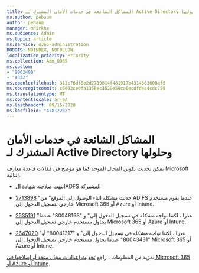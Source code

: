```yaml
---
title: المشاكل الشائعة في خدمات الأمان المشترك لـ Active Directory وحلولها
ms.author: pebaum
author: pebaum
manager: mnirkhe
ms.audience: Admin
ms.topic: article
ms.service: o365-administration
ROBOTS: NOINDEX, NOFOLLOW
localization_priority: Priority
ms.collection: Adm_O365
ms.custom:
- "9002490"
- "4832"
ms.openlocfilehash: 313c76df6b2d2739814f481917b4314363600af5
ms.sourcegitcommit: c6692ce0fa1358ec3529e59ca0ecdfdea4cdc759
ms.translationtype: MT
ms.contentlocale: ar-SA
ms.lasthandoff: 09/15/2020
ms.locfileid: "47812282"
---
```

# <a name="common-issues-and-resolutions-for-adfs"></a>المشاكل الشائعة في خدمات الأمان المشترك لـ Active Directory وحلولها

يمكن تحديث تكوين المجال الموحد كما هو موضح في مقالات قاعدة معارف Microsoft التالية.

- [انتهت صلاحيه شهادة الADFS المشتركة](adfs-federation-certificate-expiring.md)

- [2713898](https://support.microsoft.com/help/2713898)  "حدثت مشكله اثناء الوصول إلى الموقع" من AD FS عندما يقوم مستخدم خارجي بتسجيل الدخول إلى Microsoft 365 أو Azure أو Intune.

- [2535191](https://support.microsoft.com/help/2535191) "عذرا ، لكننا نواجه مشكله في تسجيل الدخول إلى" و "80048163" عندما يحاول مستخدم خارجي تسجيل الدخول إلى Microsoft 365 أو Azure أو Intune.

- [2647020](https://support.microsoft.com/help/2647020)   "عذرا ، لكننا نواجه مشكله في تسجيل الدخول إلى" و "80041317" أو "80043431" عندما يحاول مستخدم خارجي تسجيل الدخول إلى Microsoft 365 أو Azure أو Intune.

لمزيد من المعلومات ، راجع [تحديث إعدادات مجال متحد أو إصلاحها في Microsoft 365 أو Azure أو Intune](https://docs.microsoft.com/office365/troubleshoot/active-directory/update-federated-domain-office-365).
